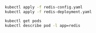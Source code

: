```bash
kubectl apply -f redis-config.yaml
kubectl apply -f redis-deployment.yaml
```


```bash
kubectl get pods
kubectl describe pod -l app=redis
```
